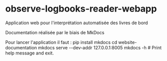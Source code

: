 # observe-logbooks-reader-webapp

Application web pour l'interprétation automatisée des livres de bord


Documentation réalisée par le biais de MkDocs 

Pour lancer l'application il faut : 
pip install mkdocs 
cd website-documentation
mkdocs serve --dev-addr 127.0.0.1:8005
mkdocs -h # Print help message and exit.